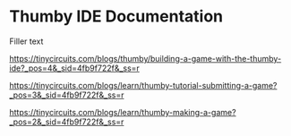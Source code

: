 # Thumby IDE Documentation

Filler text

https://tinycircuits.com/blogs/thumby/building-a-game-with-the-thumby-ide?_pos=4&_sid=4fb9f722f&_ss=r

https://tinycircuits.com/blogs/learn/thumby-tutorial-submitting-a-game?_pos=3&_sid=4fb9f722f&_ss=r

https://tinycircuits.com/blogs/learn/thumby-making-a-game?_pos=2&_sid=4fb9f722f&_ss=r